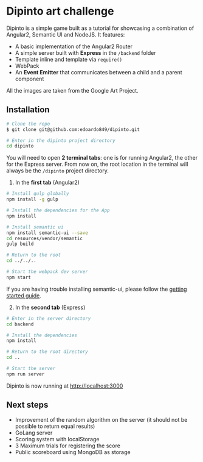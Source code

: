 # Dipinto art challenge

Dipinto is a simple game built as a tutorial for showcasing a combination of Angular2, Semantic UI and NodeJS. It features:
- A basic implementation of the Angular2 Router
- A simple server built with **Express** in the `/backend` folder
- Template inline and template via `require()`
- WebPack
- An **Event Emitter** that communicates between a child and a parent component

All the images are taken from the Google Art Project.

## Installation

```bash
# Clone the repo
$ git clone git@github.com:edoardo849/dipinto.git

# Enter in the dipinto project directory
cd dipinto
```

You will need to open **2 terminal tabs**: one is for running Angular2, the other for the Express server. From now on, the root location in the terminal will always be the `/dipinto` project directory.

1) In the **first tab** (Angular2)

```bash
# Install gulp globally
npm install -g gulp

# Install the dependencies for the App
npm install

# Install semantic ui
npm install semantic-ui --save
cd resources/vendor/semantic
gulp build

# Return to the root
cd ../../..

# Start the webpack dev server
npm start
```
If you are having trouble installing semantic-ui, please follow the [getting started guide](http://semantic-ui.com/introduction/getting-started.html).

2) In the **second tab** (Express)

```bash
# Enter in the server directory
cd backend

# Install the dependencies
npm install

# Return to the root directory
cd ..

# Start the server
npm run server
```

Dipinto is now running at [http://localhost:3000](http://localhost:3000)

## Next steps
- Improvement of the random algorithm on the server (it should not be possible to return equal results)
- GoLang server
- Scoring system with localStorage
- 3 Maximum trials for registering the score
- Public scoreboard using MongoDB as storage
